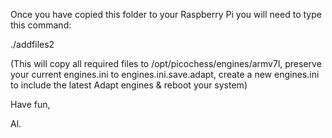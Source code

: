 Once you have copied this folder to your Raspberry Pi you will need to type this command:
 
./addfiles2     
 
(This will copy all required files to /opt/picochess/engines/armv7l, preserve your current engines.ini to engines.ini.save.adapt, create a new engines.ini to include the latest Adapt engines & reboot your system) 
 
 
Have fun, 
 
Al.
